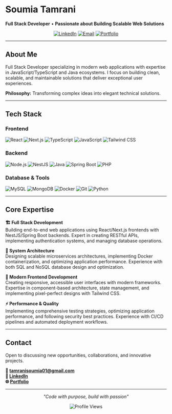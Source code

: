# Soumia Tamrani

**Full Stack Developer** • **Passionate about Building Scalable Web Solutions**

<div align="center">

[![LinkedIn](https://img.shields.io/badge/LinkedIn-0077B5?style=flat&logo=linkedin&logoColor=white)](https://www.linkedin.com/in/soumia-tamrani/)
[![Email](https://img.shields.io/badge/Email-D14836?style=flat&logo=gmail&logoColor=white)](mailto:soumia.tamrani@gmail.com)
[![Portfolio](https://img.shields.io/badge/Portfolio-000000?style=flat&logo=github&logoColor=white)](https://github.com/soumia-tamrani)

</div>

---

## About Me

Full Stack Developer specializing in modern web applications with expertise in JavaScript/TypeScript and Java ecosystems. I focus on building clean, scalable, and maintainable solutions that deliver exceptional user experiences.

**Philosophy:** Transforming complex ideas into elegant technical solutions.

---

## Tech Stack

### Frontend
![React](https://img.shields.io/badge/React-20232A?style=flat&logo=react&logoColor=61DAFB)
![Next.js](https://img.shields.io/badge/Next.js-000000?style=flat&logo=next.js&logoColor=white)
![TypeScript](https://img.shields.io/badge/TypeScript-007ACC?style=flat&logo=typescript&logoColor=white)
![JavaScript](https://img.shields.io/badge/JavaScript-F7DF1E?style=flat&logo=javascript&logoColor=black)
![Tailwind CSS](https://img.shields.io/badge/Tailwind_CSS-38B2AC?style=flat&logo=tailwind-css&logoColor=white)

### Backend
![Node.js](https://img.shields.io/badge/Node.js-43853D?style=flat&logo=node.js&logoColor=white)
![NestJS](https://img.shields.io/badge/NestJS-E0234E?style=flat&logo=nestjs&logoColor=white)
![Java](https://img.shields.io/badge/Java-ED8B00?style=flat&logo=openjdk&logoColor=white)
![Spring Boot](https://img.shields.io/badge/Spring_Boot-6DB33F?style=flat&logo=spring-boot&logoColor=white)
![PHP](https://img.shields.io/badge/PHP-777BB4?style=flat&logo=php&logoColor=white)

### Database & Tools
![MySQL](https://img.shields.io/badge/MySQL-4479A1?style=flat&logo=mysql&logoColor=white)
![MongoDB](https://img.shields.io/badge/MongoDB-4EA94B?style=flat&logo=mongodb&logoColor=white)
![Docker](https://img.shields.io/badge/Docker-2496ED?style=flat&logo=docker&logoColor=white)
![Git](https://img.shields.io/badge/Git-F05032?style=flat&logo=git&logoColor=white)
![Python](https://img.shields.io/badge/Python-3776AB?style=flat&logo=python&logoColor=white)

---

## Core Expertise

**🏗️ Full Stack Development**  
Building end-to-end web applications using React/Next.js frontends with NestJS/Spring Boot backends. Expert in creating RESTful APIs, implementing authentication systems, and managing database operations.

**🔧 System Architecture**  
Designing scalable microservices architectures, implementing Docker containerization, and optimizing application performance. Experience with both SQL and NoSQL database design and optimization.

**🎨 Modern Frontend Development**  
Creating responsive, accessible user interfaces with modern frameworks. Expertise in component-based architecture, state management, and implementing pixel-perfect designs with Tailwind CSS.

**⚡ Performance & Quality**  
Implementing comprehensive testing strategies, optimizing application performance, and following security best practices. Experience with CI/CD pipelines and automated deployment workflows.

---



## Contact

Open to discussing new opportunities, collaborations, and innovative projects.

**📧 tamranisoumia01@gmail.com**  
**💼 [LinkedIn](https://www.linkedin.com/in/soumia-tamrani/)**  
**🌐 [Portfolio](https://github.com/soumia-tamrani)**

---

<div align="center">

*"Code with purpose, build with passion"*

![Profile Views](https://komarev.com/ghpvc/?username=soumia-tamrani&color=0077B5&style=flat)

</div>
